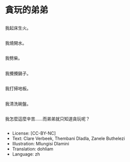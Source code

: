 # 貪玩的弟弟

##
我起床生火。

##
我燒開水。

##
我劈柴。

##
我攪攪鍋子。

##
我打掃地板。

##
我清洗碗盤。

##
我怎麼這麼辛苦……而弟弟就只知道貪玩呢？

##
* License: [CC-BY-NC]
* Text: Clare Verbeek, Thembani Dladla, Zanele Buthelezi
* Illustration: Mlungisi Dlamini
* Translation: dohliam
* Language: zh
